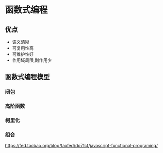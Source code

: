 # 函数式编程
## 优点
- 语义清晰
- 可复用性高
- 可维护性好
- 作用域局限,副作用少

## 函数式编程模型
### 闭包
### 高阶函数
### 柯里化
### 组合


https://fed.taobao.org/blog/taofed/do71ct/javascript-functional-programing/
